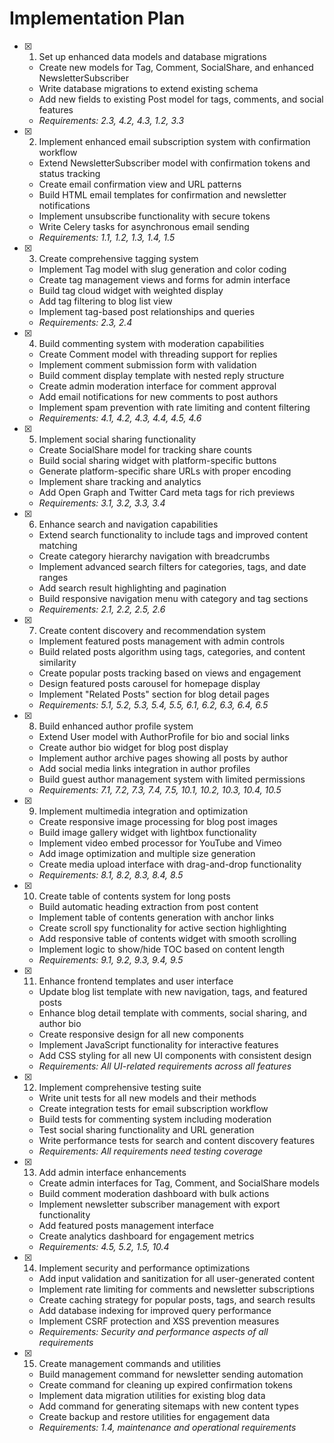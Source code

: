 # Implementation Plan

- [x] 1. Set up enhanced data models and database migrations
  - Create new models for Tag, Comment, SocialShare, and enhanced NewsletterSubscriber
  - Write database migrations to extend existing schema
  - Add new fields to existing Post model for tags, comments, and social features
  - _Requirements: 2.3, 4.2, 4.3, 1.2, 3.3_

- [x] 2. Implement enhanced email subscription system with confirmation workflow
  - Extend NewsletterSubscriber model with confirmation tokens and status tracking
  - Create email confirmation view and URL patterns
  - Build HTML email templates for confirmation and newsletter notifications
  - Implement unsubscribe functionality with secure tokens
  - Write Celery tasks for asynchronous email sending
  - _Requirements: 1.1, 1.2, 1.3, 1.4, 1.5_

- [x] 3. Create comprehensive tagging system
  - Implement Tag model with slug generation and color coding
  - Create tag management views and forms for admin interface
  - Build tag cloud widget with weighted display
  - Add tag filtering to blog list view
  - Implement tag-based post relationships and queries
  - _Requirements: 2.3, 2.4_

- [x] 4. Build commenting system with moderation capabilities
  - Create Comment model with threading support for replies
  - Implement comment submission form with validation
  - Build comment display template with nested reply structure
  - Create admin moderation interface for comment approval
  - Add email notifications for new comments to post authors
  - Implement spam prevention with rate limiting and content filtering
  - _Requirements: 4.1, 4.2, 4.3, 4.4, 4.5, 4.6_

- [x] 5. Implement social sharing functionality
  - Create SocialShare model for tracking share counts
  - Build social sharing widget with platform-specific buttons
  - Generate platform-specific share URLs with proper encoding
  - Implement share tracking and analytics
  - Add Open Graph and Twitter Card meta tags for rich previews
  - _Requirements: 3.1, 3.2, 3.3, 3.4_

- [x] 6. Enhance search and navigation capabilities
  - Extend search functionality to include tags and improved content matching
  - Create category hierarchy navigation with breadcrumbs
  - Implement advanced search filters for categories, tags, and date ranges
  - Add search result highlighting and pagination
  - Build responsive navigation menu with category and tag sections
  - _Requirements: 2.1, 2.2, 2.5, 2.6_

- [x] 7. Create content discovery and recommendation system
  - Implement featured posts management with admin controls
  - Build related posts algorithm using tags, categories, and content similarity
  - Create popular posts tracking based on views and engagement
  - Design featured posts carousel for homepage display
  - Implement "Related Posts" section for blog detail pages
  - _Requirements: 5.1, 5.2, 5.3, 5.4, 5.5, 6.1, 6.2, 6.3, 6.4, 6.5_

- [x] 8. Build enhanced author profile system
  - Extend User model with AuthorProfile for bio and social links
  - Create author bio widget for blog post display
  - Implement author archive pages showing all posts by author
  - Add social media links integration in author profiles
  - Build guest author management system with limited permissions
  - _Requirements: 7.1, 7.2, 7.3, 7.4, 7.5, 10.1, 10.2, 10.3, 10.4, 10.5_

- [x] 9. Implement multimedia integration and optimization
  - Create responsive image processing for blog post images
  - Build image gallery widget with lightbox functionality
  - Implement video embed processor for YouTube and Vimeo
  - Add image optimization and multiple size generation
  - Create media upload interface with drag-and-drop functionality
  - _Requirements: 8.1, 8.2, 8.3, 8.4, 8.5_

- [x] 10. Create table of contents system for long posts
  - Build automatic heading extraction from post content
  - Implement table of contents generation with anchor links
  - Create scroll spy functionality for active section highlighting
  - Add responsive table of contents widget with smooth scrolling
  - Implement logic to show/hide TOC based on content length
  - _Requirements: 9.1, 9.2, 9.3, 9.4, 9.5_

- [x] 11. Enhance frontend templates and user interface
  - Update blog list template with new navigation, tags, and featured posts
  - Enhance blog detail template with comments, social sharing, and author bio
  - Create responsive design for all new components
  - Implement JavaScript functionality for interactive features
  - Add CSS styling for all new UI components with consistent design
  - _Requirements: All UI-related requirements across all features_

- [x] 12. Implement comprehensive testing suite
  - Write unit tests for all new models and their methods
  - Create integration tests for email subscription workflow
  - Build tests for commenting system including moderation
  - Test social sharing functionality and URL generation
  - Write performance tests for search and content discovery features
  - _Requirements: All requirements need testing coverage_

- [x] 13. Add admin interface enhancements
  - Create admin interfaces for Tag, Comment, and SocialShare models
  - Build comment moderation dashboard with bulk actions
  - Implement newsletter subscriber management with export functionality
  - Add featured posts management interface
  - Create analytics dashboard for engagement metrics
  - _Requirements: 4.5, 5.2, 1.5, 10.4_

- [x] 14. Implement security and performance optimizations
  - Add input validation and sanitization for all user-generated content
  - Implement rate limiting for comments and newsletter subscriptions
  - Create caching strategy for popular posts, tags, and search results
  - Add database indexing for improved query performance
  - Implement CSRF protection and XSS prevention measures
  - _Requirements: Security and performance aspects of all requirements_

- [x] 15. Create management commands and utilities
  - Build management command for newsletter sending automation
  - Create command for cleaning up expired confirmation tokens
  - Implement data migration utilities for existing blog data
  - Add command for generating sitemaps with new content types
  - Create backup and restore utilities for engagement data
  - _Requirements: 1.4, maintenance and operational requirements_
